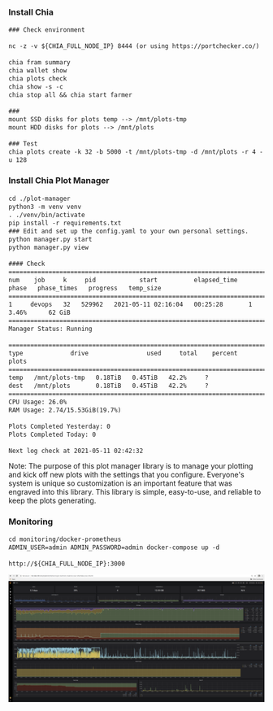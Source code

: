 ### Install Chia

```
### Check environment

nc -z -v ${CHIA_FULL_NODE_IP} 8444 (or using https://portchecker.co/)

chia fram summary
chia wallet show
chia plots check
chia show -s -c
chia stop all && chia start farmer 

### 
mount SSD disks for plots temp --> /mnt/plots-tmp
mount HDD disks for plots --> /mnt/plots

### Test
chia plots create -k 32 -b 5000 -t /mnt/plots-tmp -d /mnt/plots -r 4 -u 128
```

### Install Chia Plot Manager 
  
```
cd ./plot-manager
python3 -m venv venv
. ./venv/bin/activate
pip install -r requirements.txt
### Edit and set up the config.yaml to your own personal settings. 
python manager.py start
python manager.py view

#### Check 
===============================================================================================================
num    job     k     pid            start          elapsed_time   phase   phase_times   progress   temp_size
===============================================================================================================
1     devops   32   529962   2021-05-11 02:16:04   00:25:28       1                     3.46%      62 GiB   
===============================================================================================================
Manager Status: Running

==========================================================================
type             drive                used     total    percent   plots
==========================================================================
temp   /mnt/plots-tmp   0.18TiB   0.45TiB   42.2%     ?    
dest   /mnt/plots       0.18TiB   0.45TiB   42.2%     ?    
==========================================================================
CPU Usage: 26.0%
RAM Usage: 2.74/15.53GiB(19.7%)

Plots Completed Yesterday: 0
Plots Completed Today: 0

Next log check at 2021-05-11 02:42:32

```

Note: The purpose of this plot manager library is to manage your plotting and kick off new plots with the settings that you configure. Everyone's system is unique so customization is an important feature that was engraved into this library. This library is simple, easy-to-use, and reliable to keep the plots generating.

### Monitoring 

```
cd monitoring/docker-prometheus
ADMIN_USER=admin ADMIN_PASSWORD=admin docker-compose up -d

http://${CHIA_FULL_NODE_IP}:3000
```

<img src="https://github.com/adavarski/chia-farming/blob/main/pictures/chia-host-monitoring.png" width="900">
